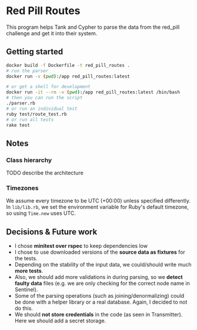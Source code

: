 # Red Pill Routes

This program helps Tank and Cypher to parse the data from the red_pill challenge and get it into their system.

## Getting started

```bash
docker build -f Dockerfile -t red_pill_routes .
# run the parser
docker run -v (pwd):/app red_pill_routes:latest

# or get a shell for development
docker run -it --rm -v (pwd):/app red_pill_routes:latest /bin/bash
# then you can run the script
./parser.rb
# or run an individual test
ruby test/route_test.rb
# or run all tests
rake test
```

## Notes

### Class hierarchy

TODO describe the architecture

### Timezones

We assume every timezone to be UTC (+00:00) unless specified differently.
In `lib/lib.rb`, we set the environment variable for Ruby's default timezone, so using `Time.new` uses UTC.


## Decisions & Future work

- I chose **minitest over rspec** to keep dependencies low
- I chose to use downloaded versions of the **source data as fixtures** for the tests.
- Depending on the stability of the input data, we could/should write much **more tests**.
- Also, we should add more validations in during parsing, so we **detect faulty data** files (e.g. we are only checking for the correct node name in Sentinel).
- Some of the parsing operations (such as joining/denormalizing) could be done with a helper library or a real database.
  Again, I decided to not do this.
- We should **not store credentials** in the code (as seen in Transmitter). Here we should add a secret storage.